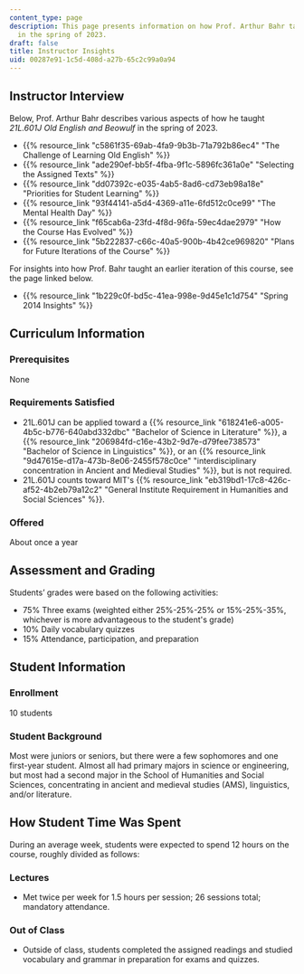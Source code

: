```yaml
---
content_type: page
description: This page presents information on how Prof. Arthur Bahr taught 21L.601
  in the spring of 2023.
draft: false
title: Instructor Insights
uid: 00287e91-1c5d-408d-a27b-65c2c99a0a94
---
```

## Instructor Interview

Below, Prof. Arthur Bahr describes various aspects of how he taught *21L.601J Old English and Beowulf* in the spring of 2023.

- {{% resource_link "c5861f35-69ab-4fa9-9b3b-71a792b86ec4" "The Challenge of Learning Old English" %}}
- {{% resource_link "ade290ef-bb5f-4fba-9f1c-5896fc361a0e" "Selecting the Assigned Texts" %}}
- {{% resource_link "dd07392c-e035-4ab5-8ad6-cd73eb98a18e" "Priorities for Student Learning" %}}
- {{% resource_link "93f44141-a5d4-4369-a11e-6fd512c0ce99" "The Mental Health Day" %}}
- {{% resource_link "f65cab6a-23fd-4f8d-96fa-59ec4dae2979" "How the Course Has Evolved" %}}
- {{% resource_link "5b222837-c66c-40a5-900b-4b42ce969820" "Plans for Future Iterations of the Course" %}}

For insights into how Prof. Bahr taught an earlier iteration of this course, see the page linked below.

- {{% resource_link "1b229c0f-bd5c-41ea-998e-9d45e1c1d754" "Spring 2014 Insights" %}}

## Curriculum Information

### Prerequisites

None

### Requirements Satisfied

- 21L.601J can be applied toward a {{% resource_link "618241e6-a005-4b5c-b776-640abd332dbc" "Bachelor of Science in Literature" %}}, a {{% resource_link "206984fd-c16e-43b2-9d7e-d79fee738573" "Bachelor of Science in Linguistics" %}}, or an {{% resource_link "9d47615e-d17a-473b-8e06-2455f578c0ce" "interdisciplinary concentration in Ancient and Medieval Studies" %}}, but is not required.
- 21L.601J counts toward MIT's {{% resource_link "eb319bd1-17c8-426c-af52-4b2eb79a12c2" "General Institute Requirement in Humanities and Social Sciences" %}}.

### Offered

About once a year

## Assessment and Grading

Students’ grades were based on the following activities:

- 75% Three exams (weighted either 25%-25%-25% or 15%-25%-35%, whichever is more advantageous to the student's grade)
- 10% Daily vocabulary quizzes
- 15% Attendance, participation, and preparation

## Student Information

### Enrollment

10 students

### Student Background

Most were juniors or seniors, but there were a few sophomores and one first-year student. Almost all had primary majors in science or engineering, but most had a second major in the School of Humanities and Social Sciences, concentrating in ancient and medieval studies (AMS), linguistics, and/or literature.

## How Student Time Was Spent

During an average week, students were expected to spend 12 hours on the course, roughly divided as follows:

### Lectures

- Met twice per week for 1.5 hours per session; 26 sessions total; mandatory attendance.

### Out of Class

- Outside of class, students completed the assigned readings and studied vocabulary and grammar in preparation for exams and quizzes.